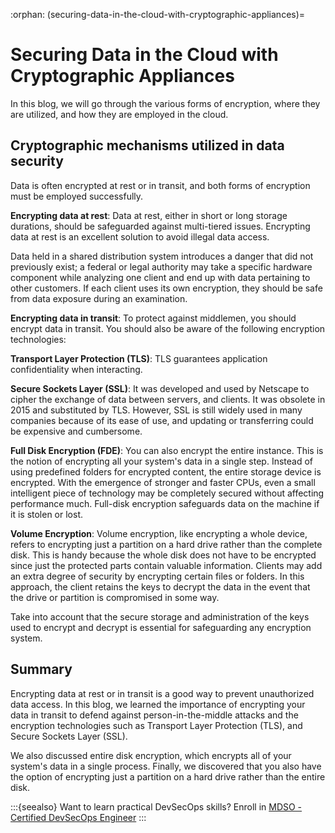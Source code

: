 :orphan:
(securing-data-in-the-cloud-with-cryptographic-appliances)=

# Securing Data in the Cloud with Cryptographic Appliances

In this blog, we will go through the various forms of encryption, where they are utilized, and how they are employed in the cloud.

## Cryptographic mechanisms utilized in data security

Data is often encrypted at rest or in transit, and both forms of encryption must be employed successfully.

**Encrypting data at rest**: Data at rest, either in short or long storage durations, should be safeguarded against multi-tiered issues. Encrypting data at rest is an excellent solution to avoid illegal data access.

Data held in a shared distribution system introduces a danger that did not previously exist; a federal or legal authority may take a specific hardware component while analyzing one client and end up with data pertaining to other customers. If each client uses its own encryption, they should be safe from data exposure during an examination.

**Encrypting data in transit**: To protect against middlemen, you should encrypt data in transit. You should also be aware of the following encryption technologies:

**Transport Layer Protection (TLS)**: TLS guarantees application confidentiality when interacting.

**Secure Sockets Layer (SSL)**: It was developed and used by Netscape to cipher the exchange of data between servers, and clients. It was obsolete in 2015 and substituted by TLS. However, SSL is still widely used in many companies because of its ease of use, and updating or transferring could be expensive and cumbersome.

**Full Disk Encryption (FDE)**: You can also encrypt the entire instance. This is the notion of encrypting all your system's data in a single step. Instead of using predefined folders for encrypted content, the entire storage device is encrypted. With the emergence of stronger and faster CPUs, even a small intelligent piece of technology may be completely secured without affecting performance much. Full-disk encryption safeguards data on the machine if it is stolen or lost.

**Volume Encryption**: Volume encryption, like encrypting a whole device, refers to encrypting just a partition on a hard drive rather than the complete disk. This is handy because the whole disk does not have to be encrypted since just the protected parts contain valuable information. Clients may add an extra degree of security by encrypting certain files or folders. In this approach, the client retains the keys to decrypt the data in the event that the drive or partition is compromised in some way.

Take into account that the secure storage and administration of the keys used to encrypt and decrypt is essential for safeguarding any encryption system.

## Summary

Encrypting data at rest or in transit is a good way to prevent unauthorized data access. In this blog, we learned the importance of encrypting your data in transit to defend against person-in-the-middle attacks and the encryption technologies such as Transport Layer Protection (TLS), and Secure Sockets Layer (SSL).

We also discussed entire disk encryption, which encrypts all of your system's data in a single process. Finally, we discovered that you also have the option of encrypting just a partition on a hard drive rather than the entire disk.

:::{seealso}
Want to learn practical DevSecOps skills? Enroll in [MDSO - Certified DevSecOps Engineer](https://www.mosse-institute.com/certifications/mdso-certified-devsecops-engineer.html)
:::
